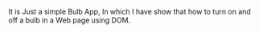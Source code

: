 It is Just a simple Bulb App,
In which I have show that how to turn on and off a bulb in a Web page using DOM.